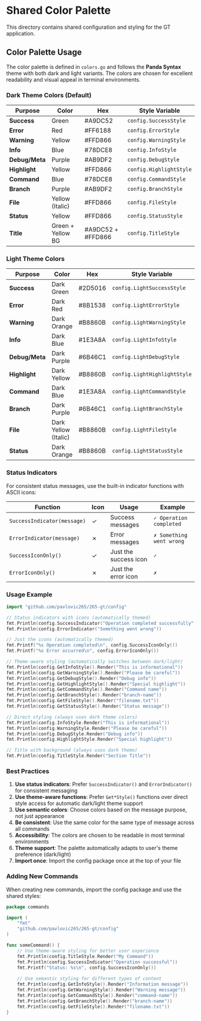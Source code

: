 # Shared Color Palette

This directory contains shared configuration and styling for the GT application.

## Color Palette Usage

The color palette is defined in `colors.go` and follows the **Panda Syntax** theme with both dark and light variants. The colors are chosen for excellent readability and visual appeal in terminal environments.

### Dark Theme Colors (Default)

| Purpose | Color | Hex | Style Variable |
|---------|-------|-----|----------------|
| **Success** | Green | #A9DC52 | `config.SuccessStyle` |
| **Error** | Red | #FF6188 | `config.ErrorStyle` |
| **Warning** | Yellow | #FFD866 | `config.WarningStyle` |
| **Info** | Blue | #78DCE8 | `config.InfoStyle` |
| **Debug/Meta** | Purple | #AB9DF2 | `config.DebugStyle` |
| **Highlight** | Yellow | #FFD866 | `config.HighlightStyle` |
| **Command** | Blue | #78DCE8 | `config.CommandStyle` |
| **Branch** | Purple | #AB9DF2 | `config.BranchStyle` |
| **File** | Yellow (Italic) | #FFD866 | `config.FileStyle` |
| **Status** | Yellow | #FFD866 | `config.StatusStyle` |
| **Title** | Green + Yellow BG | #A9DC52 + #FFD866 | `config.TitleStyle` |

### Light Theme Colors

| Purpose | Color | Hex | Style Variable |
|---------|-------|-----|----------------|
| **Success** | Dark Green | #2D5016 | `config.LightSuccessStyle` |
| **Error** | Dark Red | #8B1538 | `config.LightErrorStyle` |
| **Warning** | Dark Orange | #B8860B | `config.LightWarningStyle` |
| **Info** | Dark Blue | #1E3A8A | `config.LightInfoStyle` |
| **Debug/Meta** | Dark Purple | #6B46C1 | `config.LightDebugStyle` |
| **Highlight** | Dark Yellow | #B8860B | `config.LightHighlightStyle` |
| **Command** | Dark Blue | #1E3A8A | `config.LightCommandStyle` |
| **Branch** | Dark Purple | #6B46C1 | `config.LightBranchStyle` |
| **File** | Dark Yellow (Italic) | #B8860B | `config.LightFileStyle` |
| **Status** | Dark Orange | #B8860B | `config.LightStatusStyle` |

### Status Indicators

For consistent status messages, use the built-in indicator functions with ASCII icons:

| Function | Icon | Usage | Example |
|----------|------|-------|---------|
| `SuccessIndicator(message)` | ✓ | Success messages | `✓ Operation completed` |
| `ErrorIndicator(message)` | ✗ | Error messages | `✗ Something went wrong` |
| `SuccessIconOnly()` | ✓ | Just the success icon | `✓` |
| `ErrorIconOnly()` | ✗ | Just the error icon | `✗` |

### Usage Example

```go
import "github.com/pavlovic265/265-gt/config"

// Status indicators with icons (automatically themed)
fmt.Println(config.SuccessIndicator("Operation completed successfully"))
fmt.Println(config.ErrorIndicator("Something went wrong"))

// Just the icons (automatically themed)
fmt.Printf("%s Operation completed\n", config.SuccessIconOnly())
fmt.Printf("%s Error occurred\n", config.ErrorIconOnly())

// Theme-aware styling (automatically switches between dark/light)
fmt.Println(config.GetInfoStyle().Render("This is informational"))
fmt.Println(config.GetWarningStyle().Render("Please be careful"))
fmt.Println(config.GetDebugStyle().Render("Debug info"))
fmt.Println(config.GetHighlightStyle().Render("Special highlight"))
fmt.Println(config.GetCommandStyle().Render("Command name"))
fmt.Println(config.GetBranchStyle().Render("branch-name"))
fmt.Println(config.GetFileStyle().Render("filename.txt"))
fmt.Println(config.GetStatusStyle().Render("Status message"))

// Direct styling (always uses dark theme colors)
fmt.Println(config.InfoStyle.Render("This is informational"))
fmt.Println(config.WarningStyle.Render("Please be careful"))
fmt.Println(config.DebugStyle.Render("Debug info"))
fmt.Println(config.HighlightStyle.Render("Special highlight"))

// Title with background (always uses dark theme)
fmt.Println(config.TitleStyle.Render("Section Title"))
```

### Best Practices

1. **Use status indicators**: Prefer `SuccessIndicator()` and `ErrorIndicator()` for consistent messaging
2. **Use theme-aware functions**: Prefer `Get*Style()` functions over direct style access for automatic dark/light theme support
3. **Use semantic colors**: Choose colors based on the message purpose, not just appearance
4. **Be consistent**: Use the same color for the same type of message across all commands
5. **Accessibility**: The colors are chosen to be readable in most terminal environments
6. **Theme support**: The palette automatically adapts to user's theme preference (dark/light)
7. **Import once**: Import the config package once at the top of your file

### Adding New Commands

When creating new commands, import the config package and use the shared styles:

```go
package commands

import (
    "fmt"
    "github.com/pavlovic265/265-gt/config"
)

func someCommand() {
    // Use theme-aware styling for better user experience
    fmt.Println(config.TitleStyle.Render("My Command"))
    fmt.Println(config.SuccessIndicator("Operation successful"))
    fmt.Printf("Status: %s\n", config.SuccessIconOnly())
    
    // Use semantic styling for different types of content
    fmt.Println(config.GetInfoStyle().Render("Information message"))
    fmt.Println(config.GetWarningStyle().Render("Warning message"))
    fmt.Println(config.GetCommandStyle().Render("command-name"))
    fmt.Println(config.GetBranchStyle().Render("branch-name"))
    fmt.Println(config.GetFileStyle().Render("filename.txt"))
}
``` 